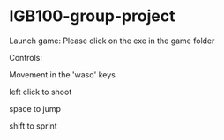 # IGB100-group-project

Launch game:
Please click on the exe in the game folder

Controls:

Movement in the 'wasd' keys

left click to shoot 

space to jump

shift to sprint 
